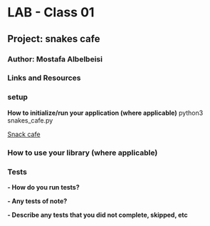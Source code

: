 # LAB - Class 01

## Project: snakes cafe

### Author: Mostafa Albelbeisi

### Links and Resources

### setup

**How to initialize/run your application (where applicable)**
python3 snakes_cafe.py

[Snack cafe](vscode-remote://wsl%2Bubuntu/home/mostafa/snakes-cafe/snakes_cafe.py)

### How to use your library (where applicable)

### Tests
**- How do you run tests?**

**- Any tests of note?**

**- Describe any tests that you did not complete, skipped, etc**